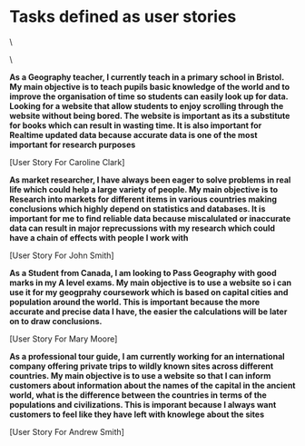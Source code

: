 # Tasks defined as user stories
\

\


**As a Geography teacher, I currently teach in a primary school in Bristol. My main objective is to teach pupils basic knowledge of the world 
and to improve the organisation of time so students can easily look up for data. Looking for a website that allow students to enjoy scrolling through the website without being bored. The website is important as its a substitute for books which can result in wasting time.
It is also important for Realtime updated data because accurate data is one of the most important for research purposes**

 [User Story For Caroline Clark]

**As market researcher, I have always been eager to solve problems in real life which could help a large variety of people. My main objective is to Research into markets for different items
in various countries making conclusions
which highly depend on statistics and
databases. It is important for me to find reliable data because miscalulated or inaccurate data can result in major reprecussions with my research which could have a chain of effects with people I work with**

[User Story For John Smith]

**As a Student from Canada, I am looking to Pass Geography with good marks in my A level exams. My main objective is to use a website so i can use it for my geogprahy coursework which is based on capital cities and population around the world. This is important because the more accurate and precise data I have, the easier the calculations will be later on to draw conclusions.** 

[User Story For Mary Moore]

**As a  professional tour guide, I am currently working for an international company offering private trips to wildly known sites across different countries. My main objective is to use a website so that I can inform customers about information about the
names of the capital in the ancient world,
what is the difference between the
countries in terms of the populations and
civilizations. This is imporant because I always want customers to feel like they have left with knowlege about the sites**

[User Story For Andrew Smith]
